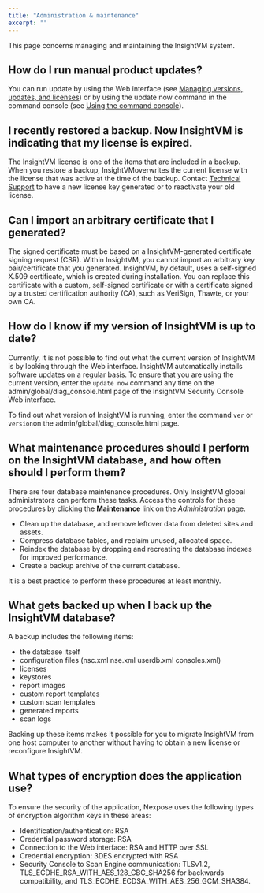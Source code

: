 ```yaml
---
title: "Administration & maintenance"
excerpt: ""
---
```

This page concerns managing and maintaining the InsightVM system.

## How do I run manual product updates?

You can run update by using the Web interface (see [Managing versions, updates, and licenses](doc:managing-versions-updates-and-licenses)) or by using the update now command in the command console (see [Using the command console](doc:using-the-command-console)).

## I recently restored a backup. Now InsightVM is indicating that my license is expired.

The InsightVM license is one of the items that are included in a backup. When you restore a backup, InsightVMoverwrites the current license with the license that was active at the time of the backup. Contact [Technical Support](doc:support-technical-support-and-customer-care) to have a new license key generated or to reactivate your old license.

## Can I import an arbitrary certificate that I generated?

The signed certificate must be based on a InsightVM-generated certificate signing request (CSR). Within InsightVM, you cannot import an arbitrary key pair/certificate that you generated. InsightVM, by default, uses a self-signed X.509 certificate, which is created during installation. You can replace this certificate with a custom, self-signed certificate or with a certificate signed by a trusted certification authority (CA), such as VeriSign, Thawte, or your own CA.

## How do I know if my version of InsightVM is up to date?

Currently, it is not possible to find out what the current version of InsightVM is by looking through the Web interface. InsightVM automatically installs software updates on a regular basis. To ensure that you are using the current version, enter the ```update now``` command any time on the admin/global/diag_console.html page of the InsightVM Security Console Web interface.

To find out what version of InsightVM is running, enter the command ```ver``` or ```version```on the admin/global/diag_console.html page.

## What maintenance procedures should I perform on the InsightVM database, and how often should I perform them?

There are four database maintenance procedures. Only InsightVM global administrators can perform these tasks. Access the controls for these procedures by clicking the **Maintenance** link on the _Administration_ page.
* Clean up the database, and remove leftover data from deleted sites and assets.
* Compress database tables, and reclaim unused, allocated space.
* Reindex the database by dropping and recreating the database indexes for improved performance.
* Create a backup archive of the current database.

It is a best practice to perform these procedures at least monthly.

## What gets backed up when I back up the InsightVM database?

A backup includes the following items:
* the database itself
* configuration files (nsc.xml nse.xml userdb.xml consoles.xml)
* licenses
* keystores
* report images
* custom report templates
* custom scan templates
* generated reports
* scan logs

Backing up these items makes it possible for you to migrate InsightVM from one host computer to another without having to obtain a new license or reconfigure InsightVM.

## What types of encryption does the application use?

To ensure the security of the application, Nexpose uses the following types of encryption algorithm keys in these areas:
* Identification/authentication: RSA
* Credential password storage: RSA
* Connection to the Web interface: RSA and HTTP over SSL
* Credential encryption: 3DES encrypted with RSA
* Security Console to Scan Engine communication: TLSv1.2, TLS_ECDHE_RSA_WITH_AES_128_CBC_SHA256 for backwards compatibility, and TLS_ECDHE_ECDSA_WITH_AES_256_GCM_SHA384.